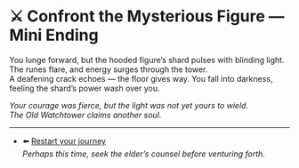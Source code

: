 # ⚔️ Confront the Mysterious Figure — Mini Ending

You lunge forward, but the hooded figure’s shard pulses with blinding light. The runes flare, and energy surges through the tower.  
A deafening crack echoes — the floor gives way. You fall into darkness, feeling the shard’s power wash over you.  

*Your courage was fierce, but the light was not yet yours to wield.*  
*The Old Watchtower claims another soul.*

---

- ⬅️ [Restart your journey](start.md)  
*Perhaps this time, seek the elder’s counsel before venturing forth.*